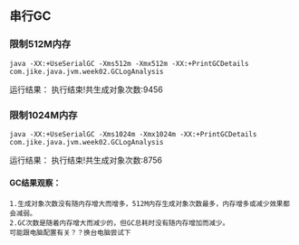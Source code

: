 ## 串行GC

### 限制512M内存
```
java -XX:+UseSerialGC -Xms512m -Xmx512m -XX:+PrintGCDetails com.jike.java.jvm.week02.GCLogAnalysis
```
运行结果：
  执行结束!共生成对象次数:9456

### 限制1024M内存
```
java -XX:+UseSerialGC -Xms1024m -Xmx1024m -XX:+PrintGCDetails com.jike.java.jvm.week02.GCLogAnalysis
```
运行结果：
    执行结束!共生成对象次数:8756
    
#### GC结果观察：
    1.生成对象次数没有随内存增大而增多，512M内存生成对象次数最多，内存增多或减少效果都会减弱。
    2.GC次数是随着内存增大而减少的，但GC总耗时没有随内存增加而减少。
    可能跟电脑配置有关？？换台电脑尝试下
    
    
